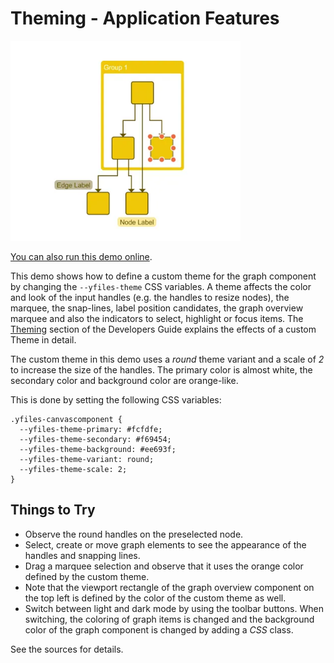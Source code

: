 <!--
 //////////////////////////////////////////////////////////////////////////////
 // @license
 // This file is part of yFiles for HTML.
 // Use is subject to license terms.
 //
 // Copyright (c) by yWorks GmbH, Vor dem Kreuzberg 28,
 // 72070 Tuebingen, Germany. All rights reserved.
 //
 //////////////////////////////////////////////////////////////////////////////
-->
# Theming - Application Features

<img src="../../../doc/demo-thumbnails/simple-theming.webp" alt="demo-thumbnail" height="320"/>

[You can also run this demo online](https://www.yfiles.com/demos/application-features/theming/).

This demo shows how to define a custom theme for the graph component by changing the `--yfiles-theme` CSS variables. A theme affects the color and look of the input handles (e.g. the handles to resize nodes), the marquee, the snap-lines, label position candidates, the graph overview marquee and also the indicators to select, highlight or focus items. The [Theming](https://docs.yworks.com/yfileshtml/#/dguide/customizing_view_theming) section of the Developers Guide explains the effects of a custom Theme in detail.

The custom theme in this demo uses a _round_ theme variant and a scale of _2_ to increase the size of the handles. The primary color is almost white, the secondary color and background color are orange-like.

This is done by setting the following CSS variables:

```
.yfiles-canvascomponent {
  --yfiles-theme-primary: #fcfdfe;
  --yfiles-theme-secondary: #f69454;
  --yfiles-theme-background: #ee693f;
  --yfiles-theme-variant: round;
  --yfiles-theme-scale: 2;
}
```

## Things to Try

- Observe the round handles on the preselected node.
- Select, create or move graph elements to see the appearance of the handles and snapping lines.
- Drag a marquee selection and observe that it uses the orange color defined by the custom theme.
- Note that the viewport rectangle of the graph overview component on the top left is defined by the color of the custom theme as well.
- Switch between light and dark mode by using the toolbar buttons. When switching, the coloring of graph items is changed and the background color of the graph component is changed by adding a _CSS_ class.

See the sources for details.
